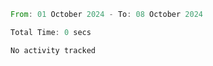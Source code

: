 <!--START_SECTION:waka-->

```rust
From: 01 October 2024 - To: 08 October 2024

Total Time: 0 secs

No activity tracked
```

<!--END_SECTION:waka-->
